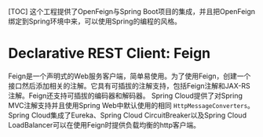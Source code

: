 [TOC]
这个工程提供了OpenFeign与Spring Boot项目的集成，并且把OpenFeign绑定到Spring环境中来，可以使用Spring的编程的风格。
# Declarative REST Client: Feign
Feign是一个声明式的Web服务客户端，简单易使用。为了使用Feign，创建一个接口然后添加相关的注解。它具有可插拔的注解支持，包括Feign注解和JAX-RS注解。Feign还支持可插拔的编码器和解码器。 Spring Cloud提供了对Spring MVC注解支持并且使用Spring Web中默认使用的相同 `HttpMessageConverters`。 Spring Cloud集成了Eureka、Spring Cloud CircuitBreaker以及Spring Cloud LoadBalancer可以在使用Feign时提供负载均衡的http客户端。
